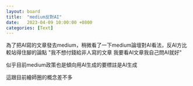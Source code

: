 ```yaml
---
layout: board
title:  "medium反對AI"
date:   2023-04-09 10:00:00 +0800
categories: [Text]
---
```


為了把AI寫的文章發去medium，稍微看了一下medium論壇對AI看法，反AI方比較站得住腳的論點 "我不想付錢給非人寫的文章  我要看AI文章我自己問AI就好"

似乎目前medium政策也是傾向用AI生成的要標註是AI生成

這跟目前繪師圈的概念差不多